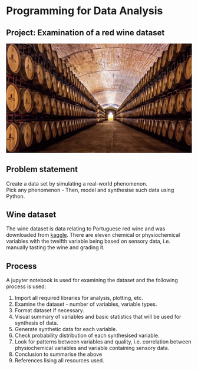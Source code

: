 # Programming for Data Analysis

## Project: Examination of a red wine dataset

![Wine barrels](Wines-of-the-Alentejo.jpg "Optional title")


## Problem statement

Create a data set by simulating a real-world phenomenon.<br>
Pick any phenomenon - Then, model and synthesise such data using Python.

## Wine dataset

The wine dataset is data relating to Portuguese red wine and was downloaded from [kaggle](https://www.kaggle.com/).
There are eleven chemical or physiochemical variables with the twelfth variable being based on sensory data, i.e. manually tasting the wine and grading it.


## Process

A jupyter notebook is used for examining the dataset and the following process is used:

1) Import all required libraries for analysis, plotting, etc.
2) Examine the dataset - number of variables, variable types.
3) Format dataset if necessary.
4) Visual summary of variables and basic statistics that will be used for synthesis of data.
5) Generate synthetic data for each variable.
6) Check probability distribution of each synthesised variable.
7) Look for patterns between variables and quality, i.e. correlation between physiochemical variables and variable containing sensory data.
8) Conclusion to summarise the above
9) References lising all resources used.